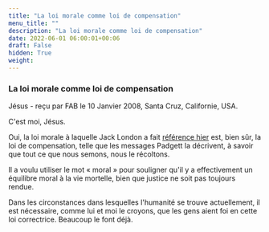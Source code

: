 ```yaml
---
title: "La loi morale comme loi de compensation"
menu_title: ""
description: "La loi morale comme loi de compensation"
date: 2022-06-01 06:00:01+00:06
draft: False
hidden: True
weight:
---
```

### La loi morale comme loi de compensation

Jésus - reçu par FAB le 10 Janvier 2008, Santa Cruz, Californie, USA.

C'est moi, Jésus.

Oui, la loi morale à laquelle Jack London a fait [référence hier](/fr-contemporary-messages/fr-contemporary-messages-by-date-order/fr-contemporary-messages-2008/fr-2008-1-9-1-fab-jack-london/) est, bien sûr, la loi de compensation, telle que les messages Padgett la décrivent, à savoir que tout ce que nous semons, nous le récoltons.

Il a voulu utiliser le mot « moral » pour souligner qu'il y a effectivement un équilibre moral à la vie mortelle, bien que justice ne soit pas toujours rendue.

Dans les circonstances dans lesquelles l'humanité se trouve actuellement, il est nécessaire, comme lui et moi le croyons, que les gens aient foi en cette loi correctrice. Beaucoup le font déjà.